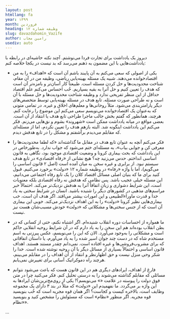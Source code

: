 ```yaml
---
layout: post
htmllang: fa
year: ۱۳۹۹
month: فروردین
heading: وظیفه شماره ۱۲
slug: davazdahomin_Vazife
author: رامین مجاب
usediv: auto
---
```


دیروز یک یادداشت برای تجارت فردا می‌نوشتم. آچند نکته حاشیه‌ای در رابطه با  یادداشت‌هایی با این مضمون به ذهنم می‌رسد که بد نیست در یکجا خلاصه کنم:

- یکی از اصولی که سعی می‌کنم به آن پایبند باشم آن است که «اهداف» را به من اقتصادخوانده می‌دهند. شبیه یک مسئله بهینه‌یابی ریاضی، وظیفه من در آن مقام، شناخت محدودیت‌ها و حل کردن مسئله است. طبیعتاً کار آسان‌تر و بامزه‌تر آن است که هدف را تعیین کنیم و حل آنرا به بقیه بسپاریم. خُب احساس می‌کنم علم اقتصاد حداقل از این منظر تفریحی ندارد و وظیفه شناخت محدودیت‌ها و حل مسئله با آن است و نه طراحی صورت مسئله. تابع هدف در مسئله بهینه‌یابی توسط متخصص‌های دیگر پارامتربندی می‌شود. مثلاً روحانی‌ها و معلم‌های اخلاق و غیره. در تمامی متونی که به‌عنوان یک اقتصادخوانده می‌نویسم سعی می‌کنم این موضوع را رعایت کنم. هرچند، همانطور که گفتم بخش جالب ماجرا طراحی تابع هدف یا انتقاد از آن است. بعضی مواقع در میانه یادداشت ممکن است «شهروند» بشوم و نق‌هایی می‌زنم. فکر می‌کنم این یادداشت اینگونه شد. البته بازهم هدف را تعیین نکردم، اما از مسئله‌ای که مقابلم می‌دیدم برآشفتم و مشکل را در تابع هدفش دیدم.

- فکر می‌کنم آنچه به عنوان تابع هدف در مقابل ما گذاشته‌اند «که لطفا محدودیت‌ها را معرفی کن و جوابی بیاب»، به مسئله‌ای ختم می‌شود که جواب ندارد. به‌طورخاص در این یادداشت که بحث بیماری کرونا و وضعیت اقتصادی موجود بود، نگاهی به قانون اساسی انداختم. حدس می‌زنید چه؟ هیچ نشانی از «رفاه اقتصادی» در تابع هدف سیستم نبود. از برابری و غیره سخن به میان آمده است (اصل ۲ قانون اساسی را می‌گویم)، اما با واژه «رفاه» در وظیفه شماره ۱۲ «دولت» برخورد می‌کنیم. قبول کنید برای ما که بنیان اصلی مسائل اقتصاد کلان را یک تابع رفاه اجتماعی می‌دانیم، این مسئله خیلی عجیب باشد. پس نظامی که هدفش نه رفاه اقتصادی بلکه معنویات است، این شرایط دشواری و زیان اتفاقاً آنرا به هدفش نزدیک‌تر می‌کند. احتمالاً خبر مراسم‌های مذهبی در کشورهای دیگر را شنیده باشید. انسان در شرایط سختی به یاد خدا و قدرت ماوراءالطبیعی و این امورات بیشتر می‌افتد. اگر هدف آن است، خب بیماری‌هایی نظیر کرونا «دولت» را به این اهداف نزدیک‌تر می‌کند. خوبی این بیماری آن است که از جنس سختی‌ها و مشکلاتی که «دولت» خودش مسبب‌شان هست نیز نیست.

- ما همواره از احساسات دوره انقلاب شنیده‌ام. اگر اشتباه نکنم، حتی از کسانی که در بطن انقلاب بوده‌اند هم این سخن را به یاد دارم که در آن شرایط روحیه انقلابی حاکم است و مشکلاتی را به‌وجود می‌آورد. الان که این را می‌نویسم، عکس پیرزنی به اسم مستخدم شاه که در دست چند جوان اسیر شده را به یاد می‌آورم، یا داستان اتفاقاتی که برای مشروب‌فروشی‌ها و غیره افتاده است. نمی‌دانم چقدر مستند هستند. اهداف قانون اساسی و احتمالاً بسیاری از مسائل دیگر با آن روحیه نوشته شده است. خدا را شکر وحی منزل نیست و حق اظهارنظر و انتقاد از آن اهداف را در مقابلم می‌بینم، هرچند راه دموکراتیک آسانی برای تغییرش نمی‌یابم.

- فارغ از اهداف، ایرادهای دیگری هم در این قانون هست که باعث می‌شود نتوانم مسائلی که مقابلم گذاشته می‌شوند را به درستی تحلیل کنم. فکر می‌کنید چرا در متن فوق دولت را پیوسته در علامت «» می‌نویسم؟! یکی از روی‌مخ‌ترین‌شان ایرادها به این واژه بر می‌گردد. ما نفهمیدم این «دولت» که مثلاً در بند ۳ دارای یک مجموعه وظایف است، بالاخره کیست و کجاست؟ اگر همان قوه مجریه است که خُب بنویسید قوه مجریه. اگر منظور «نظام» است که مسئولش را مشخص کنید و بنویسید «نظام».
 
...
